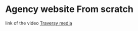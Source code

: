 # Agency website From scratch

link of the video [Traversy media](https://www.youtube.com/watch?v=lvYnfMOUOJY)
